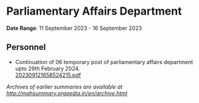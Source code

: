 # Parliamentary Affairs Department

**Date Range**: 11 September 2023 - 16 September 2023


## Personnel
- Continuation of 06 temporary post of parliamentary affairs department upto 29th February 2024.\
  [202309121658524215.pdf](https://gr.maharashtra.gov.in/Site/Upload/Government%20Resolutions/English/202309121658524215.pdf)


*Archives of earlier summaries are available at http://mahsummary.orgpedia.in/en/archive.html*